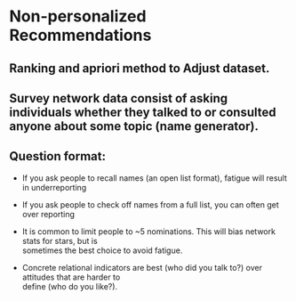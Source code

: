 # Non-personalized Recommendations

## Ranking and apriori method to Adjust dataset.

## Survey network data consist of asking individuals whether they talked to or consulted anyone about some topic (name generator).

## Question format:

- If you ask people to recall names (an open list format), fatigue will result in underreporting

- If you ask people to check off names from a full list, you can often get over reporting

-   It is common to limit people to ~5 nominations. This will bias network stats for stars, but is  
  sometimes the best choice to avoid fatigue.

- Concrete relational indicators are best (who did you talk to?) over attitudes that are harder to  
define (who do you like?).
